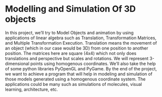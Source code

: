 # Modelling and Simulation Of 3D objects

In this project, we’ll try to Model Objects and animation by using applications of linear
algebra such as Translation, Transformation Matrices, and Multiple Transformation
Execution. Translation means the movement of an object (which in our case would be 3D)
from one position to another position. The matrices here are square (4x4) which not only
does translations and perspective but scales and rotations. We will represent 3-dimensional
points using homogenous coordinates. We’ll also take the help of some python libraries
PyOpenGL and PyGame. By the end of the project, we want to achieve a program that will
help in modeling and simulation of those models generated using a homogenous coordinate
system. The applications could be many such as simulations of molecules, visual learning,
architecture, etc.
